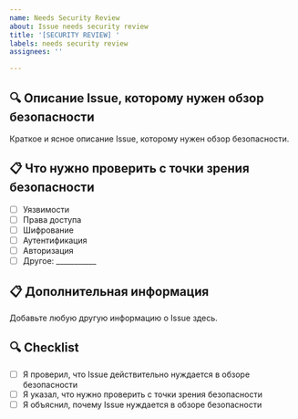 ```yaml
---
name: Needs Security Review
about: Issue needs security review
title: '[SECURITY REVIEW] '
labels: needs security review
assignees: ''

---
```


## 🔍 Описание Issue, которому нужен обзор безопасности
Краткое и ясное описание Issue, которому нужен обзор безопасности.

## 📋 Что нужно проверить с точки зрения безопасности
- [ ] Уязвимости
- [ ] Права доступа
- [ ] Шифрование
- [ ] Аутентификация
- [ ] Авторизация
- [ ] Другое: ___________

## 📋 Дополнительная информация
Добавьте любую другую информацию о Issue здесь.

## 🔍 Checklist
- [ ] Я проверил, что Issue действительно нуждается в обзоре безопасности
- [ ] Я указал, что нужно проверить с точки зрения безопасности
- [ ] Я объяснил, почему Issue нуждается в обзоре безопасности
